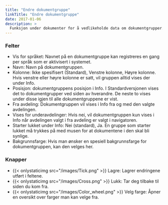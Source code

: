 ```yaml
---
title: "Endre dokumentgruppe"
linkTitle: "Endre dokumentgruppe"
date: 2017-01-06
description: >
  Funksjon under dokumenter for å vedlikeholde data om dokumentgrupper. 
---
```

### Felter

- Vis for språket: Navnet på en dokumentgruppe kan registreres en gang per språk som er aktivisert i systemet.
- Navn: Navn på dokumentgruppen.
- Kolonne: Ikke spesifisert (Standard), Venstre kolonne, Høyre kolonne. Hvis venstre eller høyre kolonne er satt, vil gruppen alltid vises der under Info.
- Posisjon: dokumentgruppens posisjon i Info. I Standardversjonen vises det to dokumentgrupper ved siden av hverandre. De neste to vises under disse igjen til alle dokumentgruppene er vist.
- Fra avdeling: Dokumentgruppen vil vises i Info fra og med den valgte avdelingen.
- Vises for underavdelinger: Hvis nei, vil dokumentgruppen kun vises i Info når avdelingen valgt i fra avdeling er valgt i navigatoren.
- Starter lukket under Info: Nei (standard), Ja. En gruppe som starter lukket må trykkes på med musen for at dokumentene i den skal bli synlige.
- Bakgrunnsfarge: Hvis man ønsker en spesiell bakgrunnsfarge for dokumentgruppen, kan den velges her.

### Knapper

- {{< onlystaticimg src="/images/Tick.png" >}} Lagre: Lagrer endringene utført i feltene.
- {{< onlystaticimg src="/images/Cross.png" >}} Lukk: Tar deg tilbake til siden du kom fra.
- {{< onlystaticimg src="/images/Color_wheel.png" >}} Velg farge: Åpner en oversikt over farger man kan velge fra.
